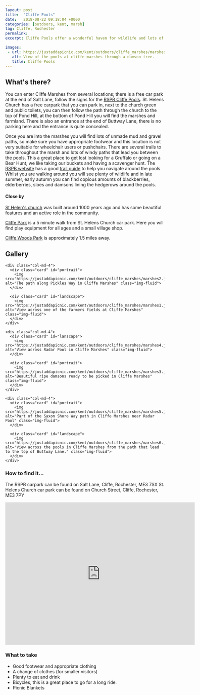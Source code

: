 ```yaml
---
layout: post
title:  "Cliffe Pools"
date:   2018-08-22 09:18:04 +0000
categories: [outdoors, kent, marsh]
tag: Cliffe, Rochester
permalink: 
excerpt: Cliffe Pools offer a wonderful haven for wildlife and lots of great walking and cycling trails for visitors.  In the late summer, autumn look out for blackberries, elderberries, sloes and damosons. This is a great place to go bird watching you may even see a flock of green parakeets.

images: 
 - url: https://justaddapicnic.com/kent/outdoors/cliffe_marshes/marshes7.jpeg
   alt: View of the pools at cliffe marshes through a damson tree.
   title: Cliffe Pools
---
```


## What's there?
You can enter Cliffe Marshes from several locations; there is a free car park at the end of Salt Lane, follow the signs for the [RSPB Cliffe Pools](https://www.rspb.org.uk/reserves-and-events/reserves-a-z/cliffe-pools/).  St. Helens Church has a free carpark that you can park in, next to the church green and public toilets, you can then follow the path through the church to the top of Pond Hill, at the bottom of Pond Hill you will find the marshes and farmland.  There is also an entrance at the end of Buttway Lane, there is no parking here and the entrance is quite concealed.

Once you are into the marshes you will find lots of unmade mud and gravel paths, so make sure you have appropriate footwear and this location is not very suitable for wheelchair users or pushchairs.  There are several trails to take throughout the marsh and lots of windy paths that lead you between the pools.  This a great place to get lost looking for a Gruffalo or going on a Bear Hunt, we like taking our buckets and having a scavenger hunt.  The [RSPB website](https://www.rspb.org.uk/reserves-and-events/reserves-a-z/cliffe-pools/) has a good [trail guide](https://www.rspb.org.uk/globalassets/downloads/documents/reserves/cliffe-pools-trail-guide.pdf) to help you navigate around the pools.  Whilst you are walking around you will see plenty of wildlife and in late summer, early autumn you can find copious amounts of blackberries, elderberries, sloes and damsons lining the hedgerows around the pools.

#### Close by
[St Helen's church](http://cliffechurch.org/index.html) was built around 1000 years ago and has some beautiful features and an active role in the community.

[Cliffe Park](/outdoors/kent/park/2018/01/04/cliffe-park.html) is a 5 minute walk from St. Helens Church car park.  Here you will find play equipment for all ages and a small village shop.

[Cliffe Woods Park](/outdoors/kent/park/2018/05/08/cliffe-woods.html) is approximately 1.5 miles away.

## Gallery

<div class="container">

  <div class="row">

    <div class="col-md-4">
      <div class="card" id="portrait">
        <img src="https://justaddapicnic.com/kent/outdoors/cliffe_marshes/marshes2.jpeg" alt="The path along Pickles Way in Cliffe Marshes" class="img-fluid">
      </div>

      <div class="card" id="landscape">
        <img src="https://justaddapicnic.com/kent/outdoors/cliffe_marshes/marshes1.jpg" alt="View across one of the farmers fields at Cliffe Marshes" class="img-fluid">
      </div>  
    </div>

    <div class="col-md-4">
      <div class="card" id="lanscape">
        <img src="https://justaddapicnic.com/kent/outdoors/cliffe_marshes/marshes4.jpeg" alt="View across Radar Pool in Cliffe Marshes" class="img-fluid">
      </div>

      <div class="card" id="portrait">
        <img src="https://justaddapicnic.com/kent/outdoors/cliffe_marshes/marshes3.jpeg" alt="Beautiful ripe damsons ready to be picked in Cliffe Marshes" class="img-fluid">
      </div>
    </div>

    <div class="col-md-4">
      <div class="card" id="portrait">
        <img src="https://justaddapicnic.com/kent/outdoors/cliffe_marshes/marshes5.jpeg" alt="Part of the Saxon Shore Way path in Cliffe Marshes near Radar Pool" class="img-fluid">
      </div>

      <div class="card" id="landscape">
        <img src="https://justaddapicnic.com/kent/outdoors/cliffe_marshes/marshes6.jpeg" alt="View across the pools in Cliffe Marshes from the path that lead to the top of Buttway Lane." class="img-fluid">
      </div>
    </div>

  </div>      
</div>


### How to find it...
The RSPB carpark can be found on Salt Lane, Cliffe, Rochester, ME3 7SX
St. Helens Church car park can be found on Church Street, Cliffe, Rochester, ME3 7PY

<iframe src="https://www.google.com/maps/embed?pb=!1m18!1m12!1m3!1d9941.947281602903!2d0.4693814282459068!3d51.4675779031862!2m3!1f0!2f0!3f0!3m2!1i1024!2i768!4f13.1!3m3!1m2!1s0x47d8cec961edb18b%3A0x786ff2ed1f5b89d7!2sRSPB+Cliffe+Pools!5e0!3m2!1sen!2suk!4v1534929692130" width="600" height="450" frameborder="0" style="border:0" allowfullscreen></iframe>

### What to take
* Good footwear and appropriate clothing
* A change of clothes (for smaller visitors)
* Plenty to eat and drink
* Bicycles, this is a great place to go for a long ride.
* Picnic Blankets